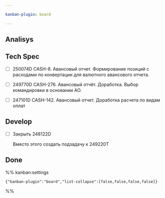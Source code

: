 ```yaml
---

kanban-plugin: board

---
```


## Analisys



## Tech Spec

- [ ] 250074D CASH-8. Авансовый отчет. Формирование позиций с расходами по конвертации для валютного авансового отчета.
- [ ] 249770D CASH-276. Авансовый отчёт. Доработка. Выбор командировки в основании АО.
- [ ] 247101D CASH-142. Авансовый отчет. Доработка расчета по видам оплат


## Develop

- [ ] Закрыть 248122D
	
	Вместо этого создать подзадачу к 249220T


## Done





%% kanban:settings
```
{"kanban-plugin":"board","list-collapse":[false,false,false,false]}
```
%%